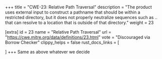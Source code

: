 +++
title = "CWE-23: Relative Path Traversal"
description	= "The product uses external input to construct a pathname that should be within a restricted directory, but it does not properly neutralize sequences such as .. that can resolve to a location that is outside of that directory."
weight = 23

[extra]
id = 23
name = "Relative Path Traversal"
url = "https://cwe.mitre.org/data/definitions/23.html"
vote = "Discouraged via Borrow Checker"
clippy_helps = false
rust_docs_links = [
	
]
+++
Same as above whatever we decide
